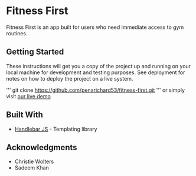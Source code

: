 # Fitness First
Fitness First is an app built for users who need immediate access to gym routines. 

## Getting Started
These instructions will get you a copy of the project up and running on your local machine for development and testing purposes. See deployment for notes on how to deploy the project on a live system.

'''
git clone https://github.com/penarichard53/fitness-first.git
'''
or simply visit [our live demo](https://penarichard53.github.io/fitness-first/) 

## Built With
* [Handlebar JS](https://handlebarsjs.com/) - Templating library

## Acknowledgments
* Christie Wolters
* Sadeem Khan
